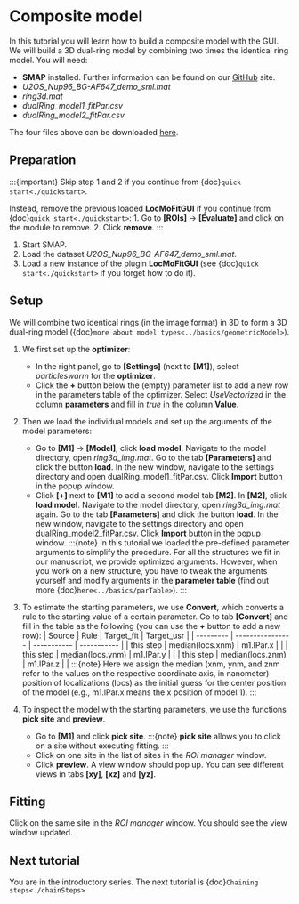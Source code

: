 # Composite model

In this tutorial you will learn how to build a composite model with the GUI. We will build a 3D dual-ring model by combining two times the identical ring model. You will need:
* **SMAP** installed. Further information can be found on our [GitHub](https://github.com/jries/SMAP/) site.
* _U2OS_Nup96_BG-AF647_demo_sml.mat_
* _ring3d.mat_
* _dualRing_model1_fitPar.csv_
* _dualRing_model2_fitPar.csv_

The four files above can be downloaded [here](https://www.embl.de/download/ries/LocMoFit/).

## Preparation
:::{important}
Skip step 1 and 2 if you continue from {doc}`quick start<./quickstart>`.

Instead, remove the previous loaded **LocMoFitGUI** if you continue from {doc}`quick start<./quickstart>`:
	1. Go to **[ROIs]** -> **[Evaluate]** and click on the module to remove.
	2. Click **remove**.
:::
1. Start SMAP.
2. Load the dataset _U2OS_Nup96_BG-AF647_demo_sml.mat_.
3. Load a new instance of the plugin **LocMoFitGUI** (see {doc}`quick start<./quickstart>` if you forget how to do it).

## Setup
We will combine two identical rings (in the image format) in 3D to form a 3D dual-ring model ({doc}`more about model types<../basics/geometricModel>`).
1. We first set up the **optimizer**:
	* In the right panel, go to **[Settings]** (next to **[M1]**), select _particleswarm_ for the **optimizer**.
	* Click the **+** button below the (empty) parameter list to add a new row in the parameters table of the optimizer. Select _UseVectorized_ in the column **parameters** and fill in _true_ in the column **Value**.
2. Then we load the individual models and set up the arguments of the model parameters:
	* Go to **[M1]** -> **[Model]**, click **load model**. Navigate to the model directory, open _ring3d_img.mat_. Go to the tab **[Parameters]** and click the button **load**. In the new window, navigate to the settings directory and open dualRing_model1_fitPar.csv. Click **Import** button in the popup window.
	* Click **[+]** next to **[M1]** to add a second model tab **[M2]**. In **[M2]**, click **load model**. Navigate to the model directory, open _ring3d_img.mat_ again. Go to the tab **[Parameters]** and click the button **load**. In the new window, navigate to the settings directory and open dualRing_model2_fitPar.csv. Click **Import** button in the popup window.
	:::{note}
	In this tutorial we loaded the pre-defined parameter arguments to simplify the procedure. For all the structures we fit in our manuscript, we provide optimized arguments. However, when you work on a new structure, you have to tweak the arguments yourself and modify arguments in the **parameter table** (find out more {doc}`here<../basics/parTable>`).
	:::
3. To estimate the starting parameters, we use **Convert**, which converts a rule to the starting value of a certain parameter.
	Go to tab **[Convert]** and fill in the table as the following (you can use the **+** button to add a new row):
	| Source    | Rule             | Target\_fit | Target\_usr |
	| --------- | ---------------- | ----------- | ----------- |
	| this step | median(locs.xnm) | m1.lPar.x   |             |
	| this step | median(locs.ynm) | m1.lPar.y   |             |
	| this step | median(locs.znm) | m1.lPar.z   |             |
	:::{note}
	Here we assign the median (xnm, ynm, and znm refer to the values on the respective coordinate axis, in nanometer) position of localizations (locs) as the initial guess for the center position of the model (e.g., m1.lPar.x means the x position of model 1).
	:::

4. To inspect the model with the starting parameters, we use the functions **pick site** and **preview**.
	* Go to **[M1]** and click **pick site**.
	:::{note}
	**pick site** allows you to click on a site without executing fitting.
	:::
	* Click on one site in the list of sites in the _ROI manager_ window.
	* Click **preview**. A view window should pop up. You can see different views in tabs **[xy]**, **[xz]** and **[yz]**.

## Fitting
Click on the same site in the _ROI manager_ window. You should see the view window updated.

## Next tutorial
You are in the introductory series. The next tutorial is {doc}`Chaining steps<./chainSteps>`

